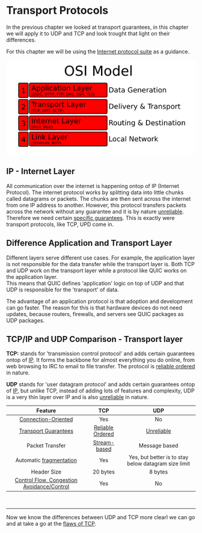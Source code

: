 # Transport Protocols

In the previous chapter we looked at transport guarantees, 
in this chapter we will apply it to UDP and TCP and look trought that light on their differences. 
  
For this chapter we will be using the [Internet protocol suite][internet-protocol-suite] as a guidance. 

![OSI model](../images/osi-model.png)

## IP - Internet Layer

All communication over the internet is happening ontop of IP (Internet Protocol). 
The internet protocol works by splitting data into little chunks called datagrams or packets. 
The chunks are then sent across the internet from one IP address to another.
However, this protocol transfers packets across the network without any guarantee and it is by nature [unreliable][guarantees].
Therefore we need certain [specific guarantees][guarantees]. 
This is exactly were transport protocols, like TCP, UPD come in. 

## Difference Application and Transport Layer

Different layers serve different use cases. 
For example, the application layer is not responsible for the data transfer while the transport layer is. 
Both TCP and UDP work on the transport layer while a protocol like QUIC works on the application layer.  
This means that QUIC defines 'application' logic on top of UDP and that UDP is responsible for the 'transport' of data. 

The advantage of an application protocol is that adoption and development can go faster. 
The reason for this is that hardware devices do not need updates, 
because routers, firewalls, and servers see QUIC packages as UDP packages.

## TCP/IP and UDP Comparison - Transport layer

**TCP:** stands for 'transmission control protocol' and adds certain guarantees ontop of [IP](#ip). 
It forms the backbone for almost everything you do online, from web browsing to IRC to email to file transfer.
The protocol is [reliable ordered][guarantees] in nature.

**UDP** stands for 'user datagram protocol'  and adds certain guarantees ontop of [IP](#ip), but unlike TCP, 
instead of adding lots of features and complexity, UDP is a very thin layer over IP and is also [unreliable][guarantees] in nature.

| Feature |  TCP  | UDP |
| :-------------: | :-------------: | :-------------:    |
|  [Connection-Oriented][connection-oriented]  |       Yes                              |      No                       |
|  [Transport Guarantees][transport-guarantees] | [Reliable Ordered][guarantees]   |      [Unreliable][guarantees] |
|  Packet Transfer                             | [Stream-based][stream-based]           |      Message based            |
|  Automatic [fragmentation][ip-fragmentation] | Yes                                    |      Yes, but better is to stay below datagram size limit |
|  Header Size                                 |  20 bytes                              |      8 bytes                  |
|  [Control Flow, Congestion Avoidance/Control][congestion-control] | Yes               |      No                       |                                            

<br><hr>

Now we know the differences between UDP and TCP more clearl we can go and at take a go at the [flaws of TCP](tcp-problems.md). 

[internet-protocol-suite]: https://en.wikipedia.org/wiki/Internet_protocol_suite
[stream-based]: https://en.wikipedia.org/wiki/Stream_(computing)
[congestion-control]: https://en.wikipedia.org/wiki/TCP_congestion_control
[connection-oriented]: https://en.wikipedia.org/wiki/Connection-oriented_communication
[ip-fragmentation]: https://en.wikipedia.org/wiki/IP_fragmentation
[guarantees]: transport-guarantees.md#the-5-transport-guarantees
[transport-guarantees]: transport-guarantees.md